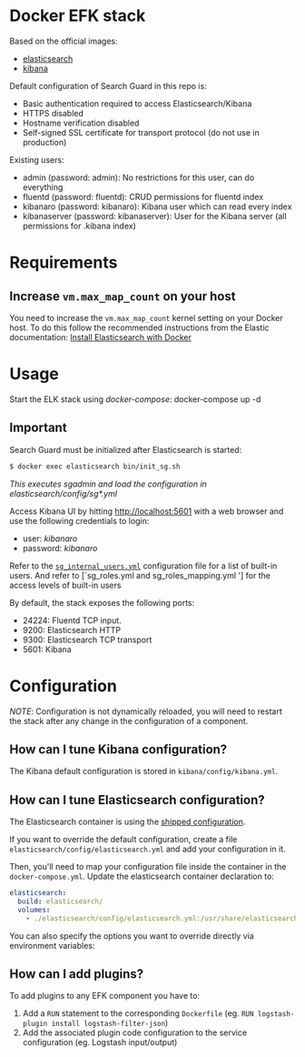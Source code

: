 # Docker EFK stack

Based on the official images:

* [elasticsearch](https://github.com/elastic/elasticsearch-docker)
* [kibana](https://github.com/elastic/kibana-docker)

Default configuration of Search Guard in this repo is:

* Basic authentication required to access Elasticsearch/Kibana
* HTTPS disabled
* Hostname verification disabled
* Self-signed SSL certificate for transport protocol (do not use in production)

Existing users:

* admin (password: admin): No restrictions for this user, can do everything
* fluentd (password: fluentd): CRUD permissions for fluentd index
* kibanaro (password: kibanaro): Kibana user which can read every index
* kibanaserver (password: kibanaserver): User for the Kibana server (all permissions for .kibana index)

# Requirements

## Increase `vm.max_map_count` on your host

You need to increase the `vm.max_map_count` kernel setting on your Docker host.
To do this follow the recommended instructions from the Elastic documentation: [Install Elasticsearch with Docker](https://www.elastic.co/guide/en/elasticsearch/reference/current/docker.html#docker-cli-run-prod-mode)

# Usage

Start the ELK stack using *docker-compose*:
docker-compose up -d

## Important
 Search Guard must be initialized after Elasticsearch is started:

```bash
$ docker exec elasticsearch bin/init_sg.sh
```

_This executes sgadmin and load the configuration in elasticsearch/config/sg*.yml_


Access Kibana UI by hitting [http://localhost:5601](http://localhost:5601) with a web browser and use the following credentials to login:

* user: *kibanaro*
* password: *kibanaro*

Refer to the [`sg_internal_users.yml`](elasticsearch/config/sg_internal_users.yml) configuration file for a list of built-in users.
And refer to [`sg_roles.yml and sg_roles_mapping.yml '] for the access levels of built-in users

By default, the stack exposes the following ports:
* 24224: Fluentd TCP input.
* 9200: Elasticsearch HTTP
* 9300: Elasticsearch TCP transport
* 5601: Kibana

# Configuration

*NOTE*: Configuration is not dynamically reloaded, you will need to restart the stack after any change in the configuration of a component.

## How can I tune Kibana configuration?

The Kibana default configuration is stored in `kibana/config/kibana.yml`.

## How can I tune Elasticsearch configuration?

The Elasticsearch container is using the [shipped configuration](https://github.com/elastic/elasticsearch-docker/blob/master/build/elasticsearch/elasticsearch.yml).

If you want to override the default configuration, create a file `elasticsearch/config/elasticsearch.yml` and add your configuration in it.

Then, you'll need to map your configuration file inside the container in the `docker-compose.yml`. Update the elasticsearch container declaration to:

```yml
elasticsearch:
  build: elasticsearch/
  volumes:
    - ./elasticsearch/config/elasticsearch.yml:/usr/share/elasticsearch/config/elasticsearch.yml
```

You can also specify the options you want to override directly via environment variables:

## How can I add plugins?

To add plugins to any EFK component you have to:

1. Add a `RUN` statement to the corresponding `Dockerfile` (eg. `RUN logstash-plugin install logstash-filter-json`)
2. Add the associated plugin code configuration to the service configuration (eg. Logstash input/output)

